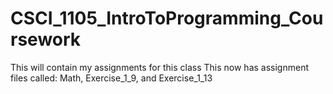 # CSCI_1105_IntroToProgramming_Coursework

This will contain my assignments for this class
This now has assignment files called: Math, Exercise_1_9, and Exercise_1_13
